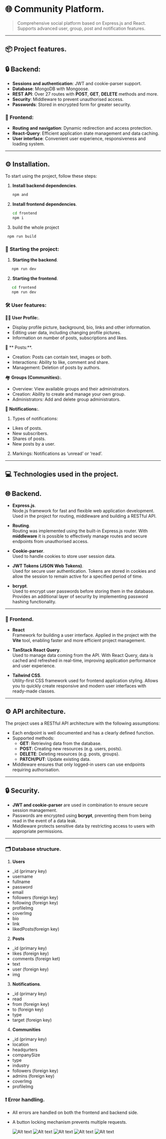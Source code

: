 # 🌐 **Community Platform**.

> Comprehensive social platform based on Express.js and React. Supports advanced user, group, post and notification features.

---

## 📦 **Project features**.

## 🔒 **Backend**:
- **Sessions and authentication**: JWT and cookie-parser support.
- **Database**: MongoDB with Mongoose.
- **REST API**: Over 27 routes with **POST**, **GET**, **DELETE** methods and more.
- **Security**: Middleware to prevent unauthorised access.
- **Passwords**: Stored in encrypted form for greater security.

### 🎨 **Frontend**:
- **Routing and navigation**: Dynamic redirection and access protection.
- **React-Query**: Efficient application state management and data caching.
- **User interface**: Convenient user experience, responsiveness and loading system.

---

## ⚙️ **Installation**.

To start using the project, follow these steps:

1. **Install backend dependencies**.  
   ```bash
   npm and
   ```
2. **Install frontend dependencies**.
   ```bash
   cd frontend
   npm i
   ```
3. build the whole project
  ```bash
   npm run build
   ```

### 🚀 **Starting the project**:

1. **Starting the backend**.
```bash
   npm run dev
```
2. **Starting the frontend**.
```bash
   cd frontend
   npm run dev
```

### 🛠️ **User features**:
🧑‍💻 **User Profile:**.
- Display profile picture, background, bio, links and other information.
- Editing user data, including changing profile pictures.
- Information on number of posts, subscriptions and likes.
  
📝 ** Posts:**.
- Creation: Posts can contain text, images or both.
- Interactions: Ability to like, comment and share.
- Management: Deletion of posts by authors.

🏘️ **Groups (Communities):**.
- Overview: View available groups and their administrators.
- Creation: Ability to create and manage your own group.
- Administrators: Add and delete group administrators.
  
🔔 **Notifications:**.
1) Types of notifications:
- Likes of posts.
- New subscribers.
- Shares of posts.
- New posts by a user.

2) Markings: Notifications as ‘unread’ or ‘read’.

---

## 💻 **Technologies used in the project**.

## 🌐 **Backend**.
- **Express.js**.  
  Node.js framework for fast and flexible web application development. Used in the project for routing, middleware and building a RESTful API.  

- **Routing**.  
  Routing was implemented using the built-in Express.js router. With **middleware** it is possible to effectively manage routes and secure endpoints from unauthorised access.

- **Cookie-parser**.  
  Used to handle cookies to store user session data.  

- **JWT Tokens (JSON Web Tokens)**.  
  Used for secure user authentication. Tokens are stored in cookies and allow the session to remain active for a specified period of time.

- **bcrypt**.  
  Used to encrypt user passwords before storing them in the database. Provides an additional layer of security by implementing password hashing functionality.  

---

### 🎨 **Frontend**.
- **React**  
  Framework for building a user interface. Applied in the project with the **Vite** tool, enabling faster and more efficient project management.

- **TanStack React Query**.  
  Used to manage data coming from the API. With React Query, data is cached and refreshed in real-time, improving application performance and user experience.  

- **Tailwind CSS**.  
  Utility-first CSS framework used for frontend application styling. Allows you to quickly create responsive and modern user interfaces with ready-made classes.

---

## ⚙️ **API architecture**.
The project uses a RESTful API architecture with the following assumptions:
- Each endpoint is well documented and has a clearly defined function.
- Supported methods:
  - **GET**: Retrieving data from the database.
  - **POST**: Creating new resources (e.g. users, posts).
  - **DELETE**: Deleting resources (e.g. posts, groups).
  - **PATCH/PUT**: Update existing data.
- Middleware ensures that only logged-in users can use endpoints requiring authorisation.

---

## 🔒 **Security**.
- **JWT and cookie-parser** are used in combination to ensure secure session management.
- Passwords are encrypted using **bcrypt**, preventing them from being read in the event of a data leak.
- Middleware protects sensitive data by restricting access to users with appropriate permissions.

---



### 🗂️ **Database structure**.
1) **Users**
 - _id (primary key)
 - username
 - fullname
 - password
 - email
 - followers (foreign key)
 - following (foreign key)
 - profileImg
 - coverImg
 - bio
 - link
 - likedPosts(foreign key)
2) **Posts**
 - _id (primary key)
 - likes (foreign key)
 - comments (foreign ket)
 - text
 - user (foreign key)
 - img

3) **Notifications**.
 - _id (primary key)
 - read 
 - from (foreign key)
 - to (foreign key)
 - type
 - target (foreign key)

4) **Communities**
 - _id (primary key)
 - location
 - headqurters
 - companySize
 - type
 - industry
 - followers (foreign key)
 - admins (foreign key)
 - coverImg
 - profileImg

### ❗ **Error handling**.
- All errors are handled on both the frontend and backend side.
- A button locking mechanism prevents multiple requests.

  ![Alt text](screenshots/Lueur_1.png)
  ![Alt text](screenshots/Lueur_2.png)
  ![Alt text](screenshots/Lueur_3.png)
  ![Alt text](screenshots/Lueur_4.png)
  ![Alt text](screenshots/Lueur_5.png)
